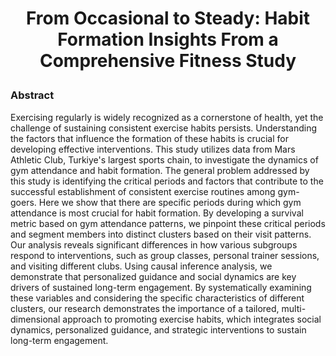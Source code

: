 
# <p align="center">From Occasional to Steady: Habit Formation Insights From a Comprehensive Fitness Study</p>

### Abstract

Exercising regularly is widely recognized as a cornerstone of health, yet the challenge of sustaining consistent exercise habits persists. Understanding the factors that influence the formation of these habits is crucial for developing effective interventions. This study utilizes data from Mars Athletic Club, Turkiye's largest sports chain, to investigate the dynamics of gym attendance and habit formation. The general problem addressed by this study is identifying the critical periods and factors that contribute to the successful establishment of consistent exercise routines among gym-goers. Here we show that there are specific periods during which gym attendance is most crucial for habit formation. By developing a survival metric based on gym attendance patterns, we pinpoint these critical periods and segment members into distinct clusters based on their visit patterns. Our analysis reveals significant differences in how various subgroups respond to interventions, such as group classes, personal trainer sessions, and visiting different clubs. Using causal inference analysis, we demonstrate that personalized guidance and social dynamics are key drivers of sustained long-term engagement. By systematically examining these variables and considering the specific characteristics of different clusters, our research demonstrates the importance of a tailored, multi-dimensional approach to promoting exercise habits, which integrates social dynamics, personalized guidance, and strategic interventions to sustain long-term engagement.


